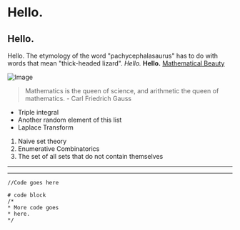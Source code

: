 # Hello.
## Hello.
Hello. The etymology of the word "pachycephalasaurus" has to do with words that mean "thick-headed lizard".
*Hello.*
**Hello.**
[Mathematical Beauty](https://en.wikipedia.org/wiki/Mathematical_beauty)


![Image](https://www.codingame.com/servlet/fileservlet?id=13848520651734)
> Mathematics is the queen of science, and arithmetic the queen of mathematics. - Carl Friedrich Gauss
* Triple integral
* Another random element of this list
* Laplace Transform

1. Naive set theory
2. Enumerative Combinatorics
3. The set of all sets that do not contain themselves

---
***

`//Code goes here`

```
# code block
/*
* More code goes
* here.
*/
```
